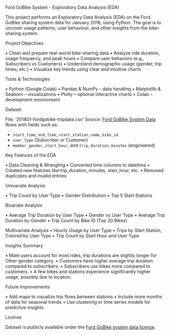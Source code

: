 ﻿
Ford GoBike System - Exploratory Data Analysis (EDA)

This project performs an Exploratory Data Analysis (EDA) on the Ford GoBike sharing system data for January 2018, using Python. The goal is to uncover usage patterns, user behaviour, and other insights from the bike-sharing system.



Project Objectives

• Clean and prepare real-world bike-sharing data
• Analyze ride duration, usage frequency, and peak hours
• Compare user behaviors (e.g., Subscribers vs Customers)
• Understand demographic usage (gender, trip times, etc.)
• Visualize key trends using clear and intuitive charts


Tools & Technologies

• Python (Google Colab)
• Pandas & NumPy – data handling
• Matplotlib & Seaborn – visualizations
• Plotly – optional interactive charts
• Colab – development environment



Dataset

File: ‘201801-fordgobike-tripdata.csv’
Source: [Ford GoBike System Data](https://www.fordgobike.com/system-data)
Rows with fields such as:
  - `start_time`, `end_time`, `start_station_name`, `bike_id`
  - `user_type` (Subscriber or Customer)
  - `member_gender`, `start_hour`, and `trip_duration_minutes` (engineered)


Key Features of the EDA

• Data Cleaning & Wrangling
• Converted time columns to datetime
• Created new features like trip_duration_minutes, start_hour, etc.
• Removed duplicates and invalid entries

Univariate Analysis

• Trip Count by User Type
• Gender Distribution
• Top 5 Start Stations

Bivariate Analysis

• Average Trip Duration by User Type
• Gender vs User Type
• Average Trip Duration by Gender
• Trip Count by Bike ID (Top 20 Bikes)


Multivariate Analysis
• Hourly Usage by User Type
• Trips by Start Station, Colored by User Type
• Trip Count by Start Hour and User Type



Insights Summary

• Male users account for most rides, trip durations are slightly longer for Other gender category.
• Customers have higher average trip duration compared to subscribers.
• Subscribers use bikes more compared to customers.
• A few bikes and stations experience significantly higher usage, possibly due to location.


Future Improvements

• Add maps to visualize trip flows between stations
• Include more months of data for seasonal trends
• Use clustering or time series models for predictive insights



License

Dataset is publicly available under the [Ford GoBike system data license](https://www.fordgobike.com/system-data).

